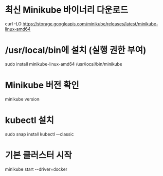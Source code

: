 # 최신 Minikube 바이너리 다운로드

curl -LO https://storage.googleapis.com/minikube/releases/latest/minikube-linux-amd64

# /usr/local/bin에 설치 (실행 권한 부여)

sudo install minikube-linux-amd64 /usr/local/bin/minikube

# Minikube 버전 확인

minikube version

# kubectl 설치

sudo snap install kubectl --classic

# 기본 클러스터 시작

minikube start --driver=docker

